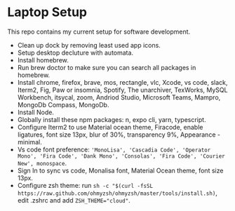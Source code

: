 # Laptop Setup

This repo contains my current setup for software development.

- Clean up dock by removing least used app icons.
- Setup desktop decluture with automata.
- Install homebrew.
- Run brew doctor to make sure you can search all packages in homebrew.
- Install chrome, firefox, brave, mos, rectangle, vlc, Xcode, vs code, slack, Iterm2, Fig, Paw or insomnia, Spotify, The unarchiver, TexWorks, MySQL Workbench, itsycal, zoom, Andriod Studio, Microsoft Teams, Mampro, MongoDb Compass, MongoDb.
- Install Node.
- Globally install these npm packages: n, expo cli, yarn, typescript.
- Configure Iterm2 to use Material ocean theme, Firacode, enable ligatures, font size 13px, blur of 30%, transparency 9%, Appearance - minimal.
- Vs code font preference: `'MonoLisa', 'Cascadia Code', 'Operator Mono', 'Fira Code', 'Dank Mono', 'Consolas', 'Fira Code', 'Courier New', monospace`.
- Sign In to sync vs code, Monalisa font, Material Ocean theme, font size 13px.
- Configure zsh theme: run `sh -c "$(curl -fsSL https://raw.github.com/ohmyzsh/ohmyzsh/master/tools/install.sh)`, edit .zshrc and add `ZSH_THEME="cloud"`.
